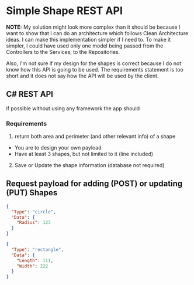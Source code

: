 # Simple Shape REST API


**NOTE:** My solution might look more complex than it should be because I want to show that I can do an architecture which follows Clean Architecture ideas. I can make this implementation simpler if I need to. To make it simpler, I could have used only one model being passed from the Controllers to the Services, to the Repositories.

Also, I'm not sure if my design for the shapes is correct because I do not know how this API is going to be used. The requirements statement is too short and it does not say how the API will be used by the client.




## C# REST API

if possible without using any framework the app should

### Requirements

1. return both area and perimeter (and other relevant info) of a shape 

- You are to design your own payload
- Have at least 3 shapes, but not limited to it (line included)

2.	Save or Update the shape information (database not required)



## Request payload for adding (POST) or updating (PUT) Shapes

``` JSON
{
  "Type": "circle",
  "Data": {
    "Radius": 123
  }
}

```

``` JSON
{
  "Type": "rectangle",
  "Data": {
    "Length": 111,
    "Width": 222
  }
}

```